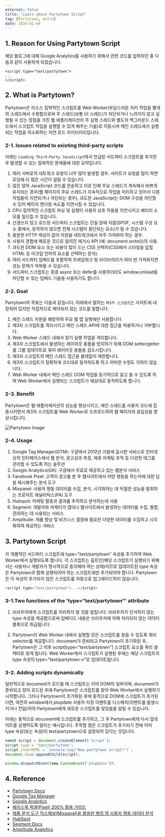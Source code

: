 ```yaml
---
external: false
title: "Learn about Partytown Script"
tag: [Partytown, Astro]
date: 2024-01-04
---
```


## 1. Reason for Using Partytown Script

해당 블로그에 대해 Google Analytics를 사용하기 위해서 관련 코드를 입력하던 중 다음과 같이 사용하게 되었습니다.

```astro
<script type="text/partytown">
...
</script>
```

## 2. What is Partytown?

Partytown은 리소스 집약적인 스크립트를 Web Worker(부담스러운 처리 작업을 별개의 스레드에서 수행함으로써 주 스레드(보통 UI 스레드)가 차단되거나 느려지지 않고 실행될 수 있는 장점을 가진 웹 애플리케이션의 주 실행 스레드와 별도의 백그라운드 스레드에서 스크립트 작업을 실행할 수 있게 해주는 기술)로 이동시켜 메인 스레드에서 실행되는 작업을 최소화하는 지연 로드 라이브러리입니다.

### 2-1. Issues related to existing third-party scripts

아래는 `Loading Third-Party JavaScript`에서 언급된 서드파티 스크립트를 추가한 후 발생할 수 있는 잠재적인 문제들에 대한 요약입니다.

1. 여러 서버로의 네트워크 요청이 너무 많이 발생할 경우. 사이트가 요청을 많이 하면 로딩에 더 많은 시간이 걸릴 수 있습니다.
2. 많은 양의 JavaScript 코드를 전송하고 이로 인해 주요 스레드가 계속해서 바쁘게 유지되는 경우(웹 페이지의 주요 스레드가 지속적으로 작업을 처리하고 있어서 다른 작업들이 지연되거나 차단되는 경우), 과도한 JavaScript는 DOM 구성을 차단할 수 있어 페이지 렌더링 속도를 지연시킬 수 있습니다.
3. CPU 집약적인 스크립트 파싱 및 실행이 사용자 상호 작용을 지연시키고 배터리 소모를 일으킬 수 있습니다.
4. 신경쓰지 않고 로드된 서드파티 스크립트는 단일 장애 지점(SPOF, 시스템 구성 요소 중에서, 동작하지 않으면 전체 시스템이 중단되는 요소)가 될 수 있습니다.
5. 충분한 HTTP 캐싱이 없어 자원을 네트워크에서 자주 가져와야 하는 경우.
6. 사용자 경험에 해로운 것으로 알려진 레거시 API (예: document.write())의 사용.
7. 과도한 DOM 요소 또는 비용이 많이 드는 CSS 선택자(CSS에서 스타일을 입힐 HTML 등 마크업 언어의 요소를 선택하는 문자).
8. 여러 서드파티 임베드를 포함하여 프레임워크 및 라이브러리가 여러 번 가져와지면 성능 문제가 악화될 수 있습니다.
9. 서드파티 스크립트는 종종 async 또는 defer를 사용하더라도 window.onload을 차단할 수 있는 임베드 기술을 사용하기도 합니다.

### 2-2. Goal

Partytown의 목표는 다음과 같습니다. 아래에서 말하는 `제3자 스크립트`는 사이트에 내장되어 있지만 직접적으로 제어되지 않는 코드를 말합니다.

1. 메인 스레드 자원을 해방하여 주요 웹 앱 실행에만 사용합니다.
2. 제3자 스크립트를 격리시키고 메인 스레드 API에 대한 접근을 허용하거나 거부합니다.
3. Web Worker 스레드 내에서 장기 실행 작업을 격리합니다.
4. 제3자 스크립트에서 발생하는 레이아웃 충돌을 방지하기 위해 DOM setter/getter를 그룹 업데이트로 묶어 레이아웃 충돌을 감소시킵니다.
5. 제3자 스크립트의 메인 스레드 접근을 쓸데없이 제한합니다.
6. 제3자 스크립트가 정확하게 코드대로 동작하도록 하고 어떠한 수정도 가하지 않습니다.
7. Web Worker 내에서 메인 스레드 DOM 작업을 동기적으로 읽고 쓸 수 있도록 하여 Web Worker에서 실행되는 스크립트가 예상대로 동작하도록 합니다.

### 2-3. Benefit

Partytown은 웹 애플리케이션의 성능을 향상시키고, 메인 스레드를 사용자 코드에 집중시키면서 제3자 스크립트를 Web Worker로 오프로드하여 웹 페이지의 응답성을 향상시킵니다.

![Partytown Image](https://user-images.githubusercontent.com/452425/152363590-89d3b9a5-35c7-4c12-8f3e-c8b5ce4bb267.png)

### 2-4. Usage

1. Google Tag Manager(GTM): 구글에서 2012년 가을에 출시한 서비스로 인터넷 상의 인터페이스에서 웹 분석, 광고성과 측정, 제휴 마케팅 추적 등 다양한 태그를 관리할 수 있도록 하는 솔루션
2. Google Analytics(GA): 구글에서 무료로 제공하고 있는 웹분석 서비스
3. Facebook Pixel: 고객이 광고를 본 후 웹사이트에서 어떤 행동을 하는지에 대한 답을 제시해주는 분석 도구
4. Mixpanel: 사용자 행동 데이터를 수집, 분석, 시각화하는 데 탁월한 성능을 발휘하는 프로덕트 애널리틱스(PA) 도구
5. Hubspot: 마케팅 활동과 결과를 추적하고 분석하는데 사용
6. Segment: 개발자와 마케터가 앱이나 웹사이트에서 발생하는 데이터를 수집, 통합, 관리하는 데 사용되는 서비스
7. Amplitude: 제품 향상 및 비즈니스 결정에 필요한 다양한 데이터를 수집하고 시각화하여 제공하는 서비스

## 3. Partytown Script

각 개별적인 서드파티 스크립트에 type="text/partytown" 속성을 추가하여 Web Worker에서 실행되도록 합니다. 각 스크립트는 옵트인(해당 스크립트가 실행되기 위해서는 사용자나 개발자가 명시적으로 동의해야 하는 상태)이므로 업데이트된 type 속성은 Partytown과 함께 실행되어야 하는 스크립트에만 추가되어야 합니다. Partytown은 이 속성이 추가되지 않은 스크립트를 자동으로 업그레이드하지 않습니다.

```javascript
<script type="text/partytown">...</script>
```

### 3-1.Two functions of the 'type="text/partytown"' attribute

1. 브라우저에게 스크립트를 처리하지 말 것을 알립니다. 브라우저가 인식하지 않는 type 속성을 제공함으로써 임베디드 내용은 브라우저에 의해 처리되지 않는 데이터 블록으로 취급됩니다.

2. Partytown이 Web Worker 내에서 실행할 모든 스크립트를 찾을 수 있도록 쿼리 selector를 제공합니다. document가 준비되고 Partytown이 초기화된 후, Partytown은 그 이후 script[type="text/partytown"] 스크립트 요소를 쿼리 셀렉터로 찾게 됩니다. Web Worker에서 스크립트가 실행된 후에는 해당 스크립트의 type 속성이 type="text/partytown-x"로 업데이트됩니다.

### 3-2. Adding scripts dynamically

일반적으로 document가 로드될 때 스크립트는 이미 DOM의 일부이며, document가 준비되고 창이 로드된 후에 Partytown은 스크립트를 찾아 Web Worker에서 실행하기 시작합니다. 그러나 Partytown이 초기화된 후에 동적으로 DOM에 스크립트가 추가된다면, 여전히 window에서 ptupdate 사용자 지정 이벤트를 디스패치(이벤트를 발생시키거나 전달)하여 Partytown에게 새로운 스크립트를 찾았음을 알릴 수 있습니다.

아래는 동적으로 document에 스크립트를 추가하고, 그 후 Partytown에게 다시 업데이트를 실행하도록 알리는 예시입니다. 주목할 점은 스크립트가 추가되기 전에 이미 type 속성(또는 속성)이 text/partytown으로 설정되어 있다는 것입니다.

```javascript
const script = document.createElement('script');
script.type = 'text/partytown';
script.innerHTML = `console.log("New partytown script!")`;
document.head.appendChild(script);

window.dispatchEvent(new CustomEvent('ptupdate'));
```

## 4. Reference

- [Partytown Docs](https://partytown.builder.io/)
- [Google Tag Manager](https://tagmanager.google.com/?hl=en#/home)
- [Google Analytics](https://analytics.google.com/)
- [페이스북 픽셀(Pixel) 200% 활용 가이드](https://www.openads.co.kr/content/contentDetail?contsId=10204)
- [제품 분석 도구 믹스패널(Mixpanel)을 활용한 뱅킹 앱 사용자 행동 데이터 분석](https://jaeyoung2010.medium.com/제품-분석-도구-믹스패널-mixpanel-을-활용한-뱅킹-앱-핀태크-사용자-행동-데이터-분석-345d2fa6e42e)
- [HubSpot](https://www.performars.com/ko/revops/hubspot/what-is-hubspot)
- [Segment Docs](https://segment.com/docs/?ref=nav)
- [Amplitude Analytics](https://amplitude.com/amplitude-analytics)
